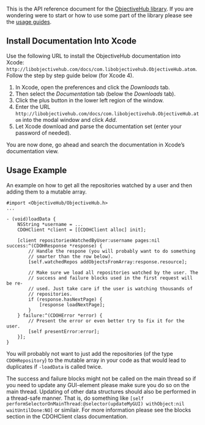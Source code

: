 This is the API reference document for the  [ObjectiveHub library](http://libobjectivehub.com/). If you are wondering were to start or how to use some part of the library please see the [usage guides](http://libobjectivehub.com/documentation/).

## Install Documentation Into Xcode ##
Use the following URL to install the ObjectiveHub documentation into Xcode: `http://libobjectivehub.com/docs/com.libobjectivehub.ObjectiveHub.atom`. Follow the step by step guide below (for Xcode 4).

1. In Xcode, open the preferences and click the _Downloads_ tab.
2. Then select the _Documentation_ tab (below the _Downloads_ tab).
3. Click the plus button in the lower left region of the window.
4. Enter the URL `http://libobjectivehub.com/docs/com.libobjectivehub.ObjectiveHub.atom` into the modal window and click _Add_.
5. Let Xcode download and parse the documentation set (enter your password of needed).

You are now done, go ahead and search the documentation in Xcode’s documentation view.

## Usage Example ##
An example on how to get all the repositories watched by a user and then adding them to a mutable array.

	#import <ObjectiveHub/ObjectiveHub.h>
	...
	
	- (void)loadData {
		NSString *username = ...
		CDOHClient *client = [[CDOHClient alloc] init];
		
		[client repositoriesWatchedByUser:username pages:nil success:^(CDOHResponse *response) {
			// Handle the respone (you will probably want to do something 
			// smarter than the row below).
			[self.watchedRepos addObjectsFromArray:response.resource];
			
			// Make sure we load all repositories watched by the user. The
			// success and failure blocks used in the first request will be re-
			// used. Just take care if the user is watching thousands of
			// repositories.
			if (response.hasNextPage) {
				[response loadNextPage];
			}
		} failure:^(CDOHError *error) {
			// Present the error or even better try to fix it for the user.
			[self presentError:error];
		}];
	}

You will probably not want to just add the repositories (of the type `CDOHRepository`) to the mutable array in your code as that would lead to duplicates if `-loadData` is called twice.

The success and failure blocks might not be called on the main thread so if you need to update any GUI-element please make sure you do so on the main thread. Updating of other data structures should also be performed in a thread-safe manner. That is, do something like `[self performSelectorOnMainThread:@selector(updateMyGUI) withObject:nil waitUntilDone:NO]` or similair. For more information please see the blocks section in the CDOHClient class documentation.
